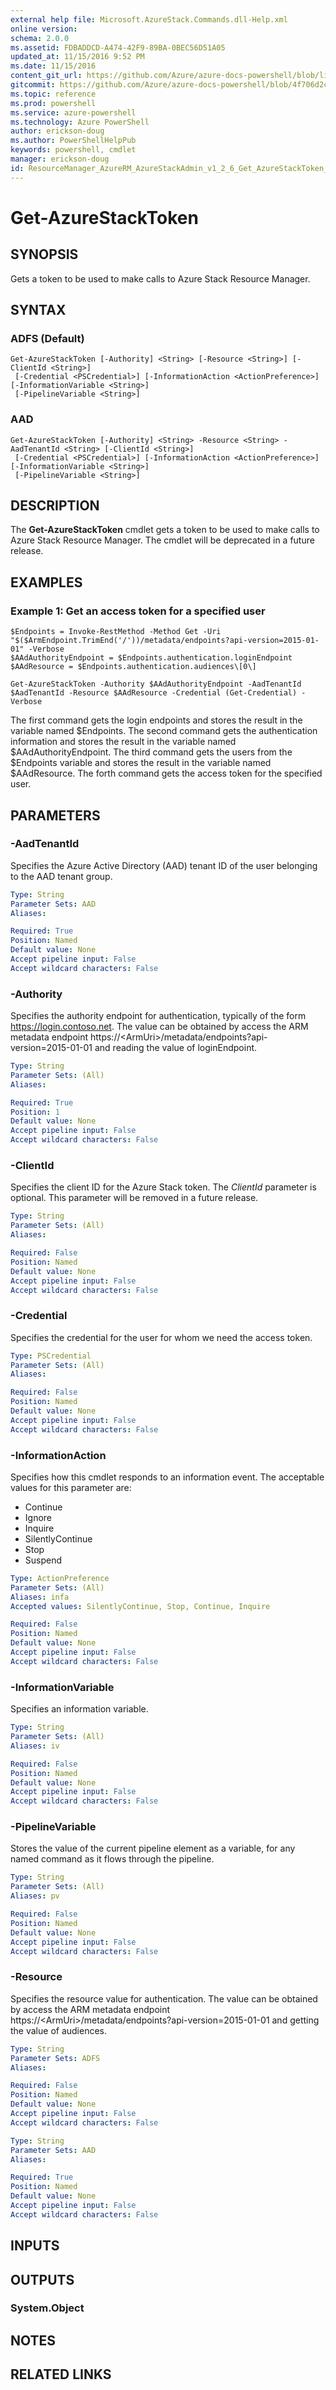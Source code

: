 ```yaml
---
external help file: Microsoft.AzureStack.Commands.dll-Help.xml
online version:
schema: 2.0.0
ms.assetid: FDBADDCD-A474-42F9-89BA-0BEC56D51A05
updated_at: 11/15/2016 9:52 PM
ms.date: 11/15/2016
content_git_url: https://github.com/Azure/azure-docs-powershell/blob/live/azureps-cmdlets-docs/ResourceManager/AzureRM.AzureStackAdmin/v1.2.6/Get-AzureStackToken.md
gitcommit: https://github.com/Azure/azure-docs-powershell/blob/4f706d2c1618dbb78e7ccf2f58b90336813a13f1/azureps-cmdlets-docs/ResourceManager/AzureRM.AzureStackAdmin/v1.2.6/Get-AzureStackToken.md
ms.topic: reference
ms.prod: powershell
ms.service: azure-powershell
ms.technology: Azure PowerShell
author: erickson-doug
ms.author: PowerShellHelpPub
keywords: powershell, cmdlet
manager: erickson-doug
id: ResourceManager_AzureRM_AzureStackAdmin_v1_2_6_Get_AzureStackToken_md
---
```


# Get-AzureStackToken

## SYNOPSIS
Gets a token to be used to make calls to Azure Stack Resource Manager.

## SYNTAX

### ADFS (Default)
```
Get-AzureStackToken [-Authority] <String> [-Resource <String>] [-ClientId <String>]
 [-Credential <PSCredential>] [-InformationAction <ActionPreference>] [-InformationVariable <String>]
 [-PipelineVariable <String>]
```

### AAD
```
Get-AzureStackToken [-Authority] <String> -Resource <String> -AadTenantId <String> [-ClientId <String>]
 [-Credential <PSCredential>] [-InformationAction <ActionPreference>] [-InformationVariable <String>]
 [-PipelineVariable <String>]
```

## DESCRIPTION
The **Get-AzureStackToken** cmdlet gets a token to be used to make calls to Azure Stack Resource Manager.
The cmdlet will be deprecated in a future release.

## EXAMPLES

### Example 1: Get an access token for a specified user
```
$Endpoints = Invoke-RestMethod -Method Get -Uri "$($ArmEndpoint.TrimEnd('/'))/metadata/endpoints?api-version=2015-01-01" -Verbose
$AAdAuthorityEndpoint = $Endpoints.authentication.loginEndpoint
$AAdResource = $Endpoints.authentication.audiences\[0\]

Get-AzureStackToken -Authority $AAdAuthorityEndpoint -AadTenantId $AadTenantId -Resource $AAdResource -Credential (Get-Credential) -Verbose
```
The first command gets the login endpoints and stores the result in the variable named $Endpoints.
The second command gets the authentication information and stores the result in the variable named $AAdAuthorityEndpoint.
The third command gets the users from the $Endpoints variable and stores the result in the variable named $AAdResource.
The forth command gets the access token for the specified user.


## PARAMETERS

### -AadTenantId
Specifies the Azure Active Directory (AAD) tenant ID of the user belonging to the AAD tenant group.

```yaml
Type: String
Parameter Sets: AAD
Aliases:

Required: True
Position: Named
Default value: None
Accept pipeline input: False
Accept wildcard characters: False
```

### -Authority
Specifies the authority endpoint for authentication, typically of the form https://login.contoso.net.
The value can be obtained by access the ARM metadata endpoint https://\<ArmUri\>/metadata/endpoints?api-version=2015-01-01 and reading the value of loginEndpoint.

```yaml
Type: String
Parameter Sets: (All)
Aliases:

Required: True
Position: 1
Default value: None
Accept pipeline input: False
Accept wildcard characters: False
```

### -ClientId
Specifies the client ID for the Azure Stack token.
The *ClientId* parameter is optional.
This parameter will be removed in a future release.

```yaml
Type: String
Parameter Sets: (All)
Aliases:

Required: False
Position: Named
Default value: None
Accept pipeline input: False
Accept wildcard characters: False
```

### -Credential
Specifies the credential for the user for whom we need the access token.

```yaml
Type: PSCredential
Parameter Sets: (All)
Aliases:

Required: False
Position: Named
Default value: None
Accept pipeline input: False
Accept wildcard characters: False
```

### -InformationAction
Specifies how this cmdlet responds to an information event.
The acceptable values for this parameter are:
* Continue
* Ignore
* Inquire
* SilentlyContinue
* Stop
* Suspend

```yaml
Type: ActionPreference
Parameter Sets: (All)
Aliases: infa
Accepted values: SilentlyContinue, Stop, Continue, Inquire

Required: False
Position: Named
Default value: None
Accept pipeline input: False
Accept wildcard characters: False
```

### -InformationVariable
Specifies an information variable.

```yaml
Type: String
Parameter Sets: (All)
Aliases: iv

Required: False
Position: Named
Default value: None
Accept pipeline input: False
Accept wildcard characters: False
```

### -PipelineVariable
Stores the value of the current pipeline element as a variable, for any named command as it flows through the pipeline.

```yaml
Type: String
Parameter Sets: (All)
Aliases: pv

Required: False
Position: Named
Default value: None
Accept pipeline input: False
Accept wildcard characters: False
```

### -Resource
Specifies the resource value for authentication. The value can be obtained by access the ARM metadata endpoint https://\<ArmUri\>/metadata/endpoints?api-version=2015-01-01 and getting the value of audiences.

```yaml
Type: String
Parameter Sets: ADFS
Aliases:

Required: False
Position: Named
Default value: None
Accept pipeline input: False
Accept wildcard characters: False
```

```yaml
Type: String
Parameter Sets: AAD
Aliases:

Required: True
Position: Named
Default value: None
Accept pipeline input: False
Accept wildcard characters: False
```

## INPUTS

## OUTPUTS

### System.Object

## NOTES
## RELATED LINKS
